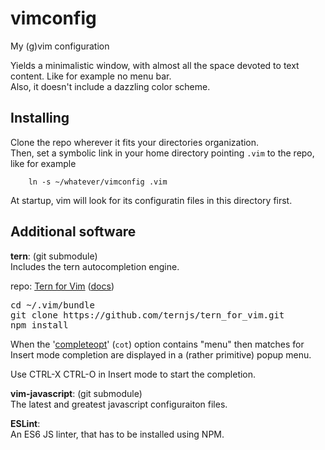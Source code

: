 # vimconfig
My (g)vim configuration

Yields a minimalistic window, with almost all the space devoted to 
text content. Like for example no menu bar.  
Also, it doesn't include a dazzling color scheme. 

## Installing

Clone the repo wherever it fits your directories organization.  
Then, set a symbolic link in your home directory pointing `.vim` to the repo, like for example
```
    ln -s ~/whatever/vimconfig .vim
```

At startup, vim will look for its configuratin files in this directory first.  

## Additional software

<b>tern</b>: (git submodule)  
Includes the tern autocompletion engine. 
<p>repo: <a href="https://github.com/ternjs/tern_for_vim">Tern for Vim</a> (<a href="http://ternjs.net/doc/manual.html#vim">docs</a>)</p>  
<pre>cd ~/.vim/bundle
git clone https://github.com/ternjs/tern_for_vim.git
npm install</pre>
<p>When the '<a href="http://vimdoc.sourceforge.net/htmldoc/options.html#%27completeopt%27">completeopt</a>'
(<code>cot</code>) option contains "menu" then matches for Insert mode
completion are displayed in a (rather primitive) popup menu. </p>
<p>Use CTRL-X CTRL-O in Insert mode to start the completion. </p>  

<b>vim-javascript</b>: (git submodule)  
The latest and greatest javascript configuraiton files. 

<b>ESLint</b>:  
An ES6 JS linter, that has to be installed using NPM.  
